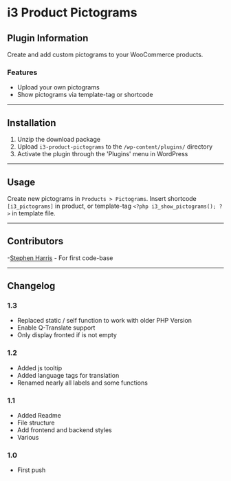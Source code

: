 # i3 Product Pictograms

## Plugin Information

Create and add custom pictograms to your WooCommerce products.

### Features

* Upload your own pictograms
* Show pictograms via template-tag or shortcode

***

## Installation

1. Unzip the download package
2. Upload `i3-product-pictograms` to the `/wp-content/plugins/` directory
3. Activate the plugin through the 'Plugins' menu in WordPress

***

## Usage

Create new pictograms in `Products > Pictograms`.
Insert shortcode `[i3_pictograms]` in product, or template-tag `<?php i3_show_pictograms(); ?>` in template file.

***

## Contributors

-[Stephen Harris](https://github.com/stephenh1988/Radio-Buttons-for-Taxonomies) - For first code-base

***

## Changelog

### 1.3
* Replaced static / self function to work with older PHP Version
* Enable Q-Translate support
* Only display fronted if is not empty

### 1.2
* Added js tooltip
* Added language tags for translation
* Renamed nearly all labels and some functions

### 1.1
* Added Readme
* File structure
* Add frontend and backend styles
* Various

### 1.0
* First push

